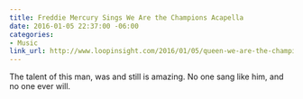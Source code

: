 ```yaml
---
title: Freddie Mercury Sings We Are the Champions Acapella
date: 2016-01-05 22:37:00 -06:00
categories:
- Music
link_url: http://www.loopinsight.com/2016/01/05/queen-we-are-the-champions-isolated-vocals/
---
```


The talent of this man, was and still is amazing. No one sang like him, and no one ever will.
